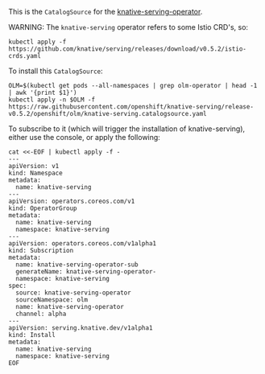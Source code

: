 
This is the `CatalogSource` for the [knative-serving-operator](https://github.com/openshift-knative/knative-serving-operator).

WARNING: The `knative-serving` operator refers to some Istio CRD's, so:

    kubectl apply -f https://github.com/knative/serving/releases/download/v0.5.2/istio-crds.yaml

To install this `CatalogSource`:

    OLM=$(kubectl get pods --all-namespaces | grep olm-operator | head -1 | awk '{print $1}')
    kubectl apply -n $OLM -f https://raw.githubusercontent.com/openshift/knative-serving/release-v0.5.2/openshift/olm/knative-serving.catalogsource.yaml

To subscribe to it (which will trigger the installation of
knative-serving), either use the console, or apply the following:

```
cat <<-EOF | kubectl apply -f -
---
apiVersion: v1
kind: Namespace
metadata:
  name: knative-serving
---
apiVersion: operators.coreos.com/v1
kind: OperatorGroup
metadata:
  name: knative-serving
  namespace: knative-serving
---
apiVersion: operators.coreos.com/v1alpha1
kind: Subscription
metadata:
  name: knative-serving-operator-sub
  generateName: knative-serving-operator-
  namespace: knative-serving
spec:
  source: knative-serving-operator
  sourceNamespace: olm
  name: knative-serving-operator
  channel: alpha
---
apiVersion: serving.knative.dev/v1alpha1
kind: Install
metadata:
  name: knative-serving
  namespace: knative-serving
EOF
```
